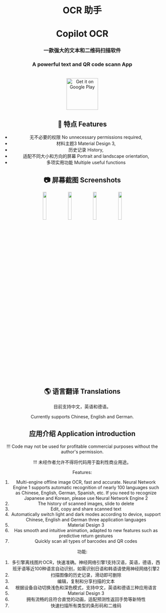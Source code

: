<div align="center">

# OCR 助手 
# Copilot OCR

### 一款强大的文本和二维码扫描软件 
### A powerful text and QR code scann App

<br>

<a href="https://play.google.com/store/apps/details?id=com.yangdai.simpleocr">
      <img alt="Get it on Google Play" src="https://play.google.com/intl/en_us/badges/static/images/badges/en_badge_web_generic.png" height="100">
</a>

<br>

<div align="left"></div>

## 📖 特点 Features

* 无不必要的权限 No unnecessary permissions required,
* 材料主题3 Material Design 3,
* 历史记录 History,
* 适配不同大小和方向的屏幕 Portrait and landscape orientation,
* 多项实用功能 Multiple useful functions

## 📷 屏幕截图 Screenshots
<img src="https://github.com/YangDai-Github/CopilotOCR-Android/assets/107718193/b539a888-51be-4249-95ee-b0bf7c42e821" width="15%"/>
<img src="https://github.com/YangDai-Github/CopilotOCR-Android/assets/107718193/85016026-b8d6-4854-ba44-202553d5b0d2" width="15%"/>
<img src="https://github.com/YangDai-Github/CopilotOCR-Android/assets/107718193/40406aff-127a-4c40-8377-43cd7c9772c3" width="15%"/>
<img src="https://github.com/YangDai-Github/CopilotOCR-Android/assets/107718193/69d297f4-2bc6-476f-8bcb-0398502cb177" width="15%"/>

## 🌎 语言翻译 Translations

目前支持中文，英语和德语。

Currently supports Chinese, English and German.

## 应用介绍 Application introduction

!!! Code may not be used for profitable commercial purposes without the author's permission.

!!! 未经作者允许不得将代码用于盈利性商业用途。

Features:
1) Multi-engine offline image OCR, fast and accurate. Neural Network Engine 1 supports automatic recognition of nearly 100 languages such as Chinese, English, German, Spanish, etc. If you need to recognize Japanese and Korean, please use Neural Network Engine 2
2) The history of scanned images, slide to delete
3) Edit, copy and share scanned text
4) Automatically switch light and dark modes according to device, support Chinese, English and German three application languages
5) Material Design 3
6) Has smooth and intuitive animation, adapted to new features such as predictive return gestures
7) Quickly scan all types of barcodes and QR codes

功能:
1) 多引擎离线图片OCR，快速准确。神经网络引擎1支持汉语，英语，德语，西班牙语等近100种语言自动识别，如需识别日语和韩语请使用神经网络引擎2
2) 扫描图像的历史记录，滑动即可删除
3) 编辑，复制和分享扫描的文本
4) 根据设备自动切换浅色和深色模式，支持中文，英语和德语三种应用语言
5) Material Design 3
6) 拥有流畅的且符合直觉的动画，适配预测性返回手势等新特性
7) 快速扫描所有类型的条形码和二维码
